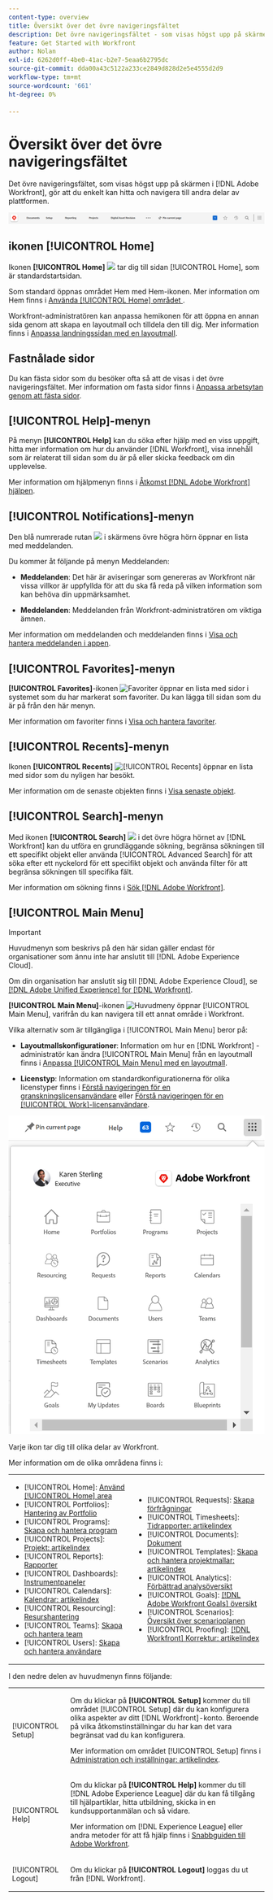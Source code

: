 ```yaml
---
content-type: overview
title: Översikt över det övre navigeringsfältet
description: Det övre navigeringsfältet - som visas högst upp på skärmen i  [!DNL Adobe Workfront]  - gör att du enkelt kan hitta och navigera till andra delar av plattformen.
feature: Get Started with Workfront
author: Nolan
exl-id: 6262d0ff-4be0-41ac-b2e7-5eaa6b2795dc
source-git-commit: dda00a43c5122a233ce2849d828d2e5e4555d2d9
workflow-type: tm+mt
source-wordcount: '661'
ht-degree: 0%

---
```


# Översikt över det övre navigeringsfältet

<!--Audited: 01/2024-->

Det övre navigeringsfältet, som visas högst upp på skärmen i [!DNL Adobe Workfront], gör att du enkelt kan hitta och navigera till andra delar av plattformen.

![Övre navigeringsfältet](assets/global-navigation-bar.png)

## ikonen [!UICONTROL Home]

Ikonen **[!UICONTROL Home]** ![](assets/home-icon.png) tar dig till sidan [!UICONTROL Home], som är standardstartsidan.

Som standard öppnas området Hem med Hem-ikonen. Mer information om Hem finns i [Använda [!UICONTROL Home] området ](../../workfront-basics/using-home/using-the-home-area/use-the-home-area.md).

Workfront-administratören kan anpassa hemikonen för att öppna en annan sida genom att skapa en layoutmall och tilldela den till dig. Mer information finns i [Anpassa landningssidan med en layoutmall](/help/quicksilver/administration-and-setup/customize-workfront/use-layout-templates/customize-landing-page.md).

## Fastnålade sidor

Du kan fästa sidor som du besöker ofta så att de visas i det övre navigeringsfältet. Mer information om fasta sidor finns i [Anpassa arbetsytan genom att fästa sidor](../../workfront-basics/the-new-workfront-experience/pin-pages.md).

## [!UICONTROL Help]-menyn

På menyn **[!UICONTROL Help]** kan du söka efter hjälp med en viss uppgift, hitta mer information om hur du använder [!DNL Workfront], visa innehåll som är relaterat till sidan som du är på eller skicka feedback om din upplevelse.

Mer information om hjälpmenyn finns i [Åtkomst [!DNL Adobe Workfront] hjälpen](../../workfront-basics/navigate-workfront/workfront-navigation/access-workfront-help.md).

## [!UICONTROL Notifications]-menyn

Den blå numrerade rutan ![](assets/notifications-icon.png) i skärmens övre högra hörn öppnar en lista med meddelanden.

Du kommer åt följande på menyn Meddelanden:

* **Meddelanden**: Det här är aviseringar som genereras av Workfront när vissa villkor är uppfyllda för att du ska få reda på vilken information som kan behöva din uppmärksamhet.

* **Meddelanden**: Meddelanden från Workfront-administratören om viktiga ämnen.

Mer information om meddelanden och meddelanden finns i [Visa och hantera meddelanden i appen](../../workfront-basics/using-notifications/view-and-manage-in-app-notifications.md).

## [!UICONTROL Favorites]-menyn

**[!UICONTROL Favorites]**-ikonen ![Favoriter](assets/favorites-icon-62x55.png) öppnar en lista med sidor i systemet som du har markerat som favoriter. Du kan lägga till sidan som du är på från den här menyn.

Mer information om favoriter finns i [Visa och hantera favoriter](../../workfront-basics/navigate-workfront/recent-and-favorites/view-and-manage-favorites.md).

## [!UICONTROL Recents]-menyn

Ikonen **[!UICONTROL Recents]** ![[!UICONTROL Recents]](assets/recents-icon-40x43.png) öppnar en lista med sidor som du nyligen har besökt.

Mer information om de senaste objekten finns i [Visa senaste objekt](../../workfront-basics/navigate-workfront/recent-and-favorites/view-recent-items.md).

## [!UICONTROL Search]-menyn

Med ikonen **[!UICONTROL Search]** ![](assets/search-icon.png) i det övre högra hörnet av [!DNL Workfront] kan du utföra en grundläggande sökning, begränsa sökningen till ett specifikt objekt eller använda [!UICONTROL Advanced Search] för att söka efter ett nyckelord för ett specifikt objekt och använda filter för att begränsa sökningen till specifika fält.

Mer information om sökning finns i [Sök [!DNL Adobe Workfront]](../../workfront-basics/navigate-workfront/search/search-workfront.md).

## [!UICONTROL Main Menu]

>[!IMPORTANT]
>
>Huvudmenyn som beskrivs på den här sidan gäller endast för organisationer som ännu inte har anslutit till [!DNL Adobe Experience Cloud].
>
> Om din organisation har anslutit sig till [!DNL Adobe Experience Cloud], se [[!DNL Adobe Unified Experience] for [!DNL Workfront]](/help/quicksilver/workfront-basics/navigate-workfront/workfront-navigation/adobe-unified-experience.md).

**[!UICONTROL Main Menu]**-ikonen ![Huvudmeny](assets/main-menu-icon.png) öppnar [!UICONTROL Main Menu], varifrån du kan navigera till ett annat område i Workfront.

Vilka alternativ som är tillgängliga i [!UICONTROL Main Menu] beror på:

* **Layoutmallskonfigurationer**: Information om hur en [!DNL Workfront] -administratör kan ändra [!UICONTROL Main Menu] från en layoutmall finns i [Anpassa [!UICONTROL Main Menu] med en layoutmall](../../administration-and-setup/customize-workfront/use-layout-templates/customize-main-menu.md).

* **Licenstyp**: Information om standardkonfigurationerna för olika licenstyper finns i [Förstå navigeringen för en granskningslicensanvändare](../../workfront-basics/navigate-workfront/workfront-navigation/reviewer-global-navigation-bar.md) eller [Förstå navigeringen för en [!UICONTROL Work]-licensanvändare](../../workfront-basics/navigate-workfront/workfront-navigation/worker-global-navigation-bar.md).

![Huvudmenyalternativ](assets/main-menu-options-350x481.png)

Varje ikon tar dig till olika delar av Workfront.

Mer information om de olika områdena finns i:

<!--
<p data-mc-conditions="QuicksilverOrClassic.Draft mode">(NOTE: Update screenshot and add icons for new products/features.)</p>
-->

<table style="table-layout:auto"> 
 <col> 
 <col> 
 <tbody> 
  <tr> 
   <td> 
    <ul> 
     <li>[!UICONTROL Home]: <a href="../../workfront-basics/using-home/using-the-home-area/use-the-home-area.md" class="MCXref xref">Använd [!UICONTROL Home] area</a></li> 
     <li>[!UICONTROL Portfolios]: <a href="../../manage-work/portfolios/portfolio-management-overview.md" class="MCXref xref">Hantering av Portfolio</a></li> 
     <li>[!UICONTROL Programs]: <a href="../../manage-work/portfolios/create-and-manage-programs/create-and-manage-programs.md" class="MCXref xref">Skapa och hantera program </a></li> 
     <li>[!UICONTROL Projects]: <a href="../../manage-work/projects/projects-overview.md" class="MCXref xref">Projekt: artikelindex</a></li> 
     <li>[!UICONTROL Reports]: <a href="../../reports-and-dashboards/reports/reports-overview.md" class="MCXref xref">Rapporter</a></li> 
     <li>[!UICONTROL Dashboards]: <a href="../../reports-and-dashboards/dashboards/dashboards-overview.md" class="MCXref xref">Instrumentpaneler</a></li> 
     <li>[!UICONTROL Calendars]: <a href="../../reports-and-dashboards/reports/calendars/calendars.md" class="MCXref xref">Kalendrar: artikelindex</a></li> 
     <li>[!UICONTROL Resourcing]: <a href="../../resource-mgmt/resource-mgmt-overview/resource-management-overview.md" class="MCXref xref">Resurshantering </a></li> 
     <li>[!UICONTROL Teams]: <a href="../../people-teams-and-groups/create-and-manage-teams/create-and-mange-teams.md" class="MCXref xref">Skapa och hantera team</a></li> 
     <li>[!UICONTROL Users]: <a href="../../administration-and-setup/add-users/create-and-manage-users/create-and-manage-users.md" class="MCXref xref">Skapa och hantera användare</a></li> 
    </ul> </td> 
   <td> 
    <ul> 
     <li>[!UICONTROL Requests]: <a href="../../manage-work/requests/create-requests/create-requests.md" class="MCXref xref">Skapa förfrågningar</a></li> 
     <li>[!UICONTROL Timesheets]: <a href="../../timesheets/timesheets-all.md" class="MCXref xref">Tidrapporter: artikelindex</a></li> 
     <li>[!UICONTROL Documents]: <a href="../../documents/documents-overview.md" class="MCXref xref">Dokument</a></li> 
     <li>[!UICONTROL Templates]: <a href="../../manage-work/projects/create-and-manage-templates/create-manage-templates.md" class="MCXref xref">Skapa och hantera projektmallar: artikelindex</a></li> 
     <li>[!UICONTROL Analytics]: <a href="../../enhanced-analytics/enhanced-analytics-overview.md" class="MCXref xref">Förbättrad analysöversikt</a></li> 
     <li>[!UICONTROL Goals]: <a href="../../workfront-goals/goal-management/wf-goals-overview.md" class="MCXref xref">[!DNL Adobe Workfront Goals] översikt</a></li> 
     <li>[!UICONTROL Scenarios]: <a href="../../scenario-planner/scenario-planner-overview.md" class="MCXref xref">Översikt över scenarioplanen</a></li> 
     <li>[!UICONTROL Proofing]: <a href="../../workfront-proof/workfront-proof.md" class="MCXref xref">[!DNL Workfront] Korrektur: artikelindex </a></li> 
    </ul> </td> 
  </tr> 
 </tbody> 
</table>

I den nedre delen av huvudmenyn finns följande:

<table style="table-layout:auto"> 
 <col> 
 <col> 
 <tbody> 
  <tr> 
   <td> <p class="bold">[!UICONTROL Setup]</p> </td> 
   <td> <p>Om du klickar på <b>[!UICONTROL Setup]</b> kommer du till området [!UICONTROL Setup] där du kan konfigurera olika aspekter av ditt [!DNL Workfront]-konto. Beroende på vilka åtkomstinställningar du har kan det vara begränsat vad du kan konfigurera.</p> <p>Mer information om området [!UICONTROL Setup] finns i <a href="../../administration-and-setup/administration-and-setup.md" class="MCXref xref">Administration och inställningar: artikelindex</a>.</p> </td> 
  </tr> 
  <tr> 
   <td> <p class="bold">[!UICONTROL Help]</p> </td> 
   <td> <p>Om du klickar på <b>[!UICONTROL Help]</b> kommer du till [!DNL Adobe Experience League] där du kan få tillgång till hjälpartiklar, hitta utbildning, skicka in en kundsupportanmälan och så vidare.</p> <p>Mer information om [!DNL Experience League] eller andra metoder för att få hjälp finns i <a href="../../workfront-basics/tips-tricks-and-troubleshooting/guide-for-help-in-workfront.md" class="MCXref xref">Snabbguiden till Adobe Workfront</a>.</p> </td> 
  </tr>

<tr> 
   <td> <p class="bold">[!UICONTROL Logout]</p> </td> 
   <td>Om du klickar på <b>[!UICONTROL Logout]</b> loggas du ut från [!DNL Workfront].</td> 
  </tr> 
 </tbody> 
</table>
